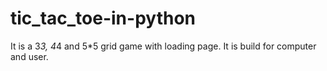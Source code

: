 # tic_tac_toe-in-python
It is a 3*3, 4*4 and 5*5 grid game with loading page. It is build for computer and user.

